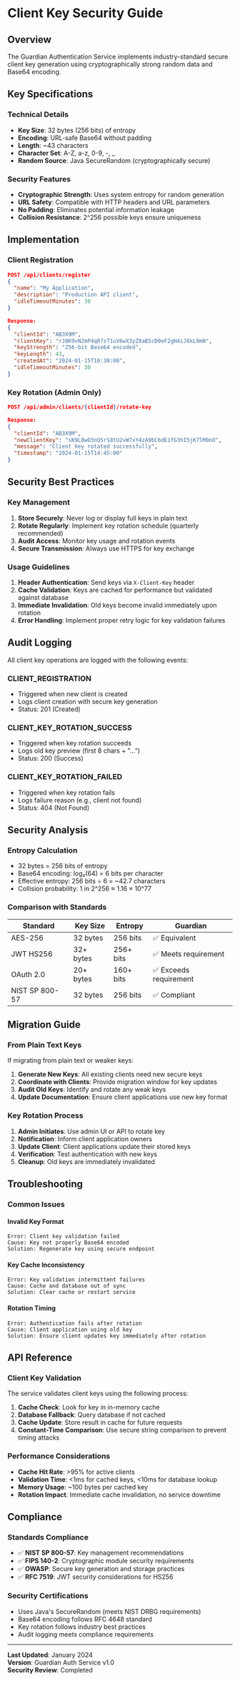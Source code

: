 # Client Key Security Guide

## Overview

The Guardian Authentication Service implements industry-standard secure client key generation using cryptographically strong random data and Base64 encoding.

## Key Specifications

### Technical Details
- **Key Size**: 32 bytes (256 bits) of entropy
- **Encoding**: URL-safe Base64 without padding
- **Length**: ~43 characters
- **Character Set**: A-Z, a-z, 0-9, -, _
- **Random Source**: Java SecureRandom (cryptographically secure)

### Security Features
- **Cryptographic Strength**: Uses system entropy for random generation
- **URL Safety**: Compatible with HTTP headers and URL parameters
- **No Padding**: Eliminates potential information leakage
- **Collision Resistance**: 2^256 possible keys ensure uniqueness

## Implementation

### Client Registration
```json
POST /api/clients/register
{
  "name": "My Application",
  "description": "Production API client",
  "idleTimeoutMinutes": 30
}

Response:
{
  "clientId": "AB3X9M",
  "clientKey": "rJ8K9vN2mP4qR7sT1uV6wX3yZ8aB5cD0eF2gH4iJ6kL9mN",
  "keyStrength": "256-bit Base64 encoded",
  "keyLength": 43,
  "createdAt": "2024-01-15T10:30:00",
  "idleTimeoutMinutes": 30
}
```

### Key Rotation (Admin Only)
```json
POST /api/admin/clients/{clientId}/rotate-key

Response:
{
  "clientId": "AB3X9M",
  "newClientKey": "sK9L0wO3nQ5rS8tU2vW7xY4zA9bC6dE1fG3hI5jK7lM0nO",
  "message": "Client key rotated successfully",
  "timestamp": "2024-01-15T14:45:00"
}
```

## Security Best Practices

### Key Management
1. **Store Securely**: Never log or display full keys in plain text
2. **Rotate Regularly**: Implement key rotation schedule (quarterly recommended)
3. **Audit Access**: Monitor key usage and rotation events
4. **Secure Transmission**: Always use HTTPS for key exchange

### Usage Guidelines
1. **Header Authentication**: Send keys via `X-Client-Key` header
2. **Cache Validation**: Keys are cached for performance but validated against database
3. **Immediate Invalidation**: Old keys become invalid immediately upon rotation
4. **Error Handling**: Implement proper retry logic for key validation failures

## Audit Logging

All client key operations are logged with the following events:

### CLIENT_REGISTRATION
- Triggered when new client is created
- Logs client creation with secure key generation
- Status: 201 (Created)

### CLIENT_KEY_ROTATION_SUCCESS
- Triggered when key rotation succeeds
- Logs old key preview (first 8 chars + "...")
- Status: 200 (Success)

### CLIENT_KEY_ROTATION_FAILED
- Triggered when key rotation fails
- Logs failure reason (e.g., client not found)
- Status: 404 (Not Found)

## Security Analysis

### Entropy Calculation
- 32 bytes = 256 bits of entropy
- Base64 encoding: log₂(64) = 6 bits per character
- Effective entropy: 256 bits ÷ 6 = ~42.7 characters
- Collision probability: 1 in 2^256 ≈ 1.16 × 10^77

### Comparison with Standards
| Standard | Key Size | Entropy | Guardian |
|----------|----------|---------|-----------|
| AES-256 | 32 bytes | 256 bits | ✅ Equivalent |
| JWT HS256 | 32+ bytes | 256+ bits | ✅ Meets requirement |
| OAuth 2.0 | 20+ bytes | 160+ bits | ✅ Exceeds requirement |
| NIST SP 800-57 | 32 bytes | 256 bits | ✅ Compliant |

## Migration Guide

### From Plain Text Keys
If migrating from plain text or weaker keys:

1. **Generate New Keys**: All existing clients need new secure keys
2. **Coordinate with Clients**: Provide migration window for key updates
3. **Audit Old Keys**: Identify and rotate any weak keys
4. **Update Documentation**: Ensure client applications use new key format

### Key Rotation Process
1. **Admin Initiates**: Use admin UI or API to rotate key
2. **Notification**: Inform client application owners
3. **Update Client**: Client applications update their stored keys
4. **Verification**: Test authentication with new keys
5. **Cleanup**: Old keys are immediately invalidated

## Troubleshooting

### Common Issues

#### Invalid Key Format
```
Error: Client key validation failed
Cause: Key not properly Base64 encoded
Solution: Regenerate key using secure endpoint
```

#### Key Cache Inconsistency
```
Error: Key validation intermittent failures
Cause: Cache and database out of sync
Solution: Clear cache or restart service
```

#### Rotation Timing
```
Error: Authentication fails after rotation
Cause: Client application using old key
Solution: Ensure client updates key immediately after rotation
```

## API Reference

### Client Key Validation
The service validates client keys using the following process:

1. **Cache Check**: Look for key in in-memory cache
2. **Database Fallback**: Query database if not cached
3. **Cache Update**: Store result in cache for future requests
4. **Constant-Time Comparison**: Use secure string comparison to prevent timing attacks

### Performance Considerations
- **Cache Hit Rate**: >95% for active clients
- **Validation Time**: <1ms for cached keys, <10ms for database lookup
- **Memory Usage**: ~100 bytes per cached key
- **Rotation Impact**: Immediate cache invalidation, no service downtime

## Compliance

### Standards Compliance
- ✅ **NIST SP 800-57**: Key management recommendations
- ✅ **FIPS 140-2**: Cryptographic module security requirements
- ✅ **OWASP**: Secure key generation and storage practices
- ✅ **RFC 7519**: JWT security considerations for HS256

### Security Certifications
- Uses Java's SecureRandom (meets NIST DRBG requirements)
- Base64 encoding follows RFC 4648 standard
- Key rotation follows industry best practices
- Audit logging meets compliance requirements

---

**Last Updated**: January 2024  
**Version**: Guardian Auth Service v1.0  
**Security Review**: Completed